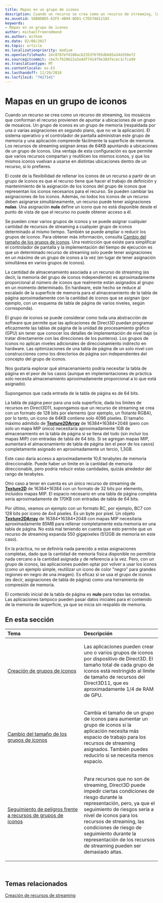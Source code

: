 ```yaml
---
title: Mapas en un grupo de iconos
description: Cuando un recurso se crea como un recurso de streaming, los mosaicos que conforman el recurso provienen de apuntar a ubicaciones de un grupo de mosaicos. Un grupo de iconos es un grupo de memoria (respaldada por una o varias asignaciones en segundo plano, que no ve la aplicación).
ms.assetid: 58B8DBD5-62F5-4B94-8DD1-C7D57A812185
keywords:
- Mapas en un grupo de iconos
author: michaelfromredmond
ms.author: mithom
ms.date: 02/08/2017
ms.topic: article
ms.localizationpriority: medium
ms.openlocfilehash: 24c8787efd108acb2353f6705dbb65a34d358ef2
ms.sourcegitcommit: cbe7cf620622a5e4df7414f9e38dfecec1cfca99
ms.translationtype: MT
ms.contentlocale: es-ES
ms.lasthandoff: 11/20/2018
ms.locfileid: "7427141"
---
```

# <a name="mappings-are-into-a-tile-pool"></a>Mapas en un grupo de iconos


Cuando un recurso se crea como un recurso de streaming, los mosaicos que conforman el recurso provienen de apuntar a ubicaciones de un grupo de mosaicos. Un grupo de iconos es un grupo de memoria (respaldada por una o varias asignaciones en segundo plano, que no ve la aplicación). El sistema operativo y el controlador de pantalla administran este grupo de memoria y una aplicación comprende fácilmente la superficie de memoria. Los recursos de streaming asignan áreas de 64KB apuntando a ubicaciones de un grupo de iconos. Una ventaja de esta configuración es que permite que varios recursos compartan y reutilicen los mismos iconos, y que los mismos iconos vuelvan a usarse en distintas ubicaciones dentro de un recurso, si lo prefieres.

El coste de la flexibilidad de rellenar los iconos de un recurso a partir de un grupo de iconos es que el recurso tiene que hacer el trabajo de definición y mantenimiento de la asignación de los iconos del grupo de iconos que representan los iconos necesarios para el recurso. Se pueden cambiar las asignaciones de los iconos. Además, no todos los iconos de un recurso deben asignarse simultáneamente, un recurso puede tener asignaciones **nulas**. Una asignación **nula** define un icono que no está disponible desde el punto de vista de que el recurso no puede obtener acceso a él.

Se pueden crear varios grupos de iconos y se puede asignar cualquier cantidad de recursos de streaming a cualquier grupo de iconos determinado al mismo tiempo. También se puede ampliar o reducir los grupos de iconos. Para obtener más información, consulta [Cambio del tamaño de los grupos de iconos](tile-pool-resizing.md). Una restricción que existe para simplificar el controlador de pantalla y la implementación del tiempo de ejecución es que un determinado recurso de streaming solo puede tener asignaciones en un máximo de un grupo de iconos a la vez (en lugar de tener asignación simultánea en varios grupos de iconos).

La cantidad de almacenamiento asociada a un recurso de streaming (es decir, la memoria del grupo de iconos independiente) es aproximadamente proporcional al número de iconos que realmente están asignados al grupo en un momento determinado. En hardware, este hecho se reduce al escalado de la superficie de memoria para el almacenamiento de la tabla de página aproximadamente con la cantidad de iconos que se asignan (por ejemplo, con un esquema de tabla de página de varios niveles, según corresponda).

El grupo de iconos se puede considerar como toda una abstracción de software que permite que las aplicaciones de Direct3D puedan programar eficazmente las tablas de página de la unidad de procesamiento gráfico (GPU) sin tener que conocer los detalles de implementación de nivel bajo (o tratar directamente con las direcciones de los punteros). Los grupos de iconos no aplican niveles adicionales de direccionamiento indirecto en hardware. Las optimizaciones de una tabla de página de un solo nivel con construcciones como los directorios de página son independientes del concepto del grupo de iconos.

Nos gustaría explorar qué almacenamiento podría necesitar la tabla de página en el peor de los casos (aunque en implementaciones de práctica solo necesita almacenamiento aproximadamente proporcional a lo que está asignado).

Supongamos que cada entrada de la tabla de página es de 64 bits.

La tabla de página peor para una sola superficie, dada los límites de recursos en Direct3D11, supongamos que un recurso de streaming se crea con un formato de 128 bits por elemento (por ejemplo, un flotante RGBA), por lo tanto, un icono de 64KB contiene solo 4096 píxeles. El tamaño máximo admitido de [**Texture2DArray**](https://msdn.microsoft.com/library/windows/desktop/ff471526) de 16384\*16384\*2048 (pero con solo un mapa MIP único) necesitaría aproximadamente 1GB de almacenamiento en la tabla de página si se llena del todo (sin incluir los mapas MIP) con entradas de tabla de 64 bits. Si se agregan mapas MIP, aumentará el almacenamiento de tabla de página (en el peor de los casos) completamente asignado en aproximadamente un tercio, 1,3GB.

Este caso daría acceso a aproximadamente 10,6 terabytes de memoria direccionable. Puede haber un límite en la cantidad de memoria direccionable, pero podría reducir estas cantidades, quizás alrededor del rango de terabytes.

Otro caso a tener en cuenta es un único recurso de streaming de [**Texture2D**](https://msdn.microsoft.com/library/windows/desktop/ff471525) de 16384\*16384 con un formato de 32 bits por elemento, incluidos mapas MIP. El espacio necesario en una tabla de página completa sería aproximadamente de 170KB con entradas de tabla de 64 bits.

Por último, veamos un ejemplo con un formato BC, por ejemplo, BC7 con 128 bits por icono de 4x4 píxeles. Es un byte por píxel. Un objeto [**Texture2DArray**](https://msdn.microsoft.com/library/windows/desktop/ff471526) de 16384\*16384\*2048 con mapas MIP necesitaría aproximadamente 85MB para rellenar completamente esta memoria en una tabla de página. No está mal teniendo en cuenta que esto permite que un recurso de streaming expanda 550 gigapíxeles (512GB de memoria en este caso).

En la práctica, no se definiría nada parecido a estas asignaciones completas, dado que la cantidad de memoria física disponible no permitiría nada cercano a la cantidad asignada y de referencia a la vez. Pero, con un grupo de iconos, las aplicaciones pueden optar por volver a usar los iconos (como un ejemplo simple, reutilizar un icono de color "negro" para grandes regiones en negro de una imagen). Es eficaz si se usa el grupo de iconos (es decir, asignaciones de tabla de página) como una herramienta de compresión de memoria.

El contenido inicial de la tabla de página es **nulo** para todas las entradas. Las aplicaciones tampoco pueden pasar datos iniciales para el contenido de la memoria de superficie, ya que se inicia sin respaldo de memoria.

## <a name="span-idin-this-sectionspanin-this-section"></a><span id="in-this-section"></span>En esta sección


<table>
<colgroup>
<col width="50%" />
<col width="50%" />
</colgroup>
<thead>
<tr class="header">
<th align="left">Tema</th>
<th align="left">Descripción</th>
</tr>
</thead>
<tbody>
<tr class="odd">
<td align="left"><p><a href="tile-pool-creation.md">Creación de grupos de iconos</a></p></td>
<td align="left"><p>Las aplicaciones pueden crear uno o varios grupos de iconos por dispositivo de Direct3D. El tamaño total de cada grupo de iconos está restringido al límite de tamaño de recursos del Direct3D11, que es aproximadamente 1/4 de RAM de GPU.</p></td>
</tr>
<tr class="even">
<td align="left"><p><a href="tile-pool-resizing.md">Cambio del tamaño de los grupos de iconos</a></p></td>
<td align="left"><p>Cambia el tamaño de un grupo de iconos para aumentar un grupo de iconos si la aplicación necesita más espacio de trabajo para los recursos de streaming asignados. También puedes reducirlo si se necesita menos espacio.</p></td>
</tr>
<tr class="odd">
<td align="left"><p><a href="hazard-tracking-versus-tile-pool-resources.md">Seguimiento de peligros frente a recursos de grupos de iconos</a></p></td>
<td align="left"><p>Para recursos que no son de streaming, Direct3D puede impedir ciertas condiciones de riesgo durante la representación, pero, ya que el seguimiento de riesgos sería a nivel de iconos para los recursos de streaming, las condiciones de riesgo de seguimiento durante la representación de los recursos de streaming pueden ser demasiado altas.</p></td>
</tr>
</tbody>
</table>

 

## <a name="span-idrelated-topicsspanrelated-topics"></a><span id="related-topics"></span>Temas relacionados


[Creación de recursos de streaming](creating-streaming-resources.md)

 

 





